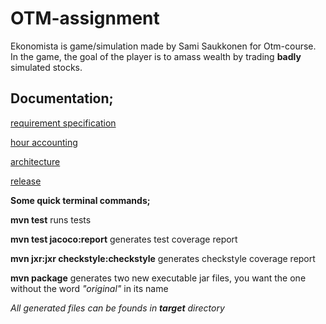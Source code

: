 # OTM-assignment

Ekonomista is game/simulation made by Sami Saukkonen for Otm-course.
In the game, the goal of the player is to amass wealth by trading **badly** simulated stocks.

## Documentation;

[requirement specification](https://github.com/TerriFin/otm-harjoitustyo/blob/master/documentation/requirement_specification.md)

[hour accounting](https://github.com/TerriFin/otm-harjoitustyo/blob/master/documentation/hour_accounting.md)

[architecture](https://github.com/TerriFin/otm-harjoitustyo/blob/master/documentation/arkkitehtuuri.md)

[release](https://github.com/TerriFin/otm-harjoitustyo/releases)

**Some quick terminal commands;**

**mvn test** runs tests

**mvn test jacoco:report** generates test coverage report

**mvn jxr:jxr checkstyle:checkstyle** generates checkstyle coverage report

**mvn package** generates two new executable jar files, you want the one without the word *"original"* in its name

*All generated files can be founds in **target** directory*
